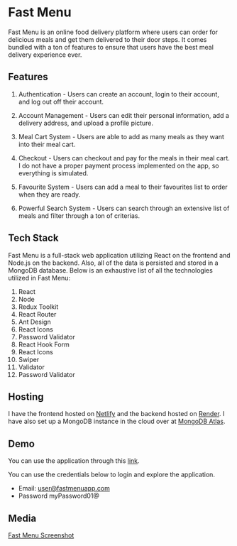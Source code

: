 # Fast Menu

Fast Menu is an online food delivery platform where users can order for delicious meals and get them delivered to their door steps. It comes bundled with a ton of features to ensure that users have the best meal delivery experience ever.

## Features

1. Authentication - Users can create an account, login to their account, and log out off their account.

2. Account Management - Users can edit their personal information, add a delivery address, and upload a profile picture.

3. Meal Cart System - Users are able to add as many meals as they want into their meal cart.

4. Checkout - Users can checkout and pay for the meals in their meal cart. I do not have a proper payment process implemented on the app, so everything is simulated.

5. Favourite System - Users can add a meal to their favourites list to order when they are ready.

6. Powerful Search System - Users can search through an extensive list of meals and filter through a ton of criterias.

## Tech Stack

Fast Menu is a full-stack web application utilizing React on the frontend and Node.js on the backend. Also, all of the data is persisted and stored in a MongoDB database. Below is an exhaustive list of all the technologies utilized in Fast Menu:

1. React
2. Node
3. Redux Toolkit
4. React Router
5. Ant Design
6. React Icons
7. Password Validator
8. React Hook Form
9. React Icons
10. Swiper
11. Validator
12. Password Validator

## Hosting

I have the frontend hosted on [Netlify](https://netlify.com) and the backend hosted on [Render](https://render.com). I have also set up a MongoDB instance in the cloud over at [MongoDB Atlas](http://mongodb.com/atlas).

## Demo

You can use the application through this [link](https://fast-menu.netlify.app).

You can use the credentials below to login and explore the application.

-   Email: user@fastmenuapp.com
-   Password myPassword01@

## Media

[Fast Menu Screenshot](./screenshot.png)
